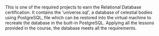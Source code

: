 This is one of the required projects to earn the Relational Database certification.
It contains the 'universe.sql', a database of celestial bodies using PostgreSQL, file which can be restored into the virtual machine to recreate the database in the built-in PostgreSQL.
Applying all the lessons provided in the course, the database meets all the requirements.
